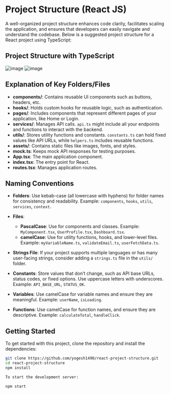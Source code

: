 # Project Structure (React JS)
A well-organized project structure enhances code clarity, facilitates scaling the application, and ensures that developers can easily navigate and understand the codebase. Below is a suggested project structure for a React project using TypeScript:

## Project Structure with TypeScript

![image](https://github.com/user-attachments/assets/2a971804-09fc-428b-b84f-127adfd9a50e)
![image](https://github.com/user-attachments/assets/6d4cf398-391c-4dae-a37d-5a153e85ea46)

## Explanation of Key Folders/Files

- **components/**: Contains reusable UI components such as buttons, headers, etc.
- **hooks/**: Holds custom hooks for reusable logic, such as authentication.
- **pages/**: Includes components that represent different pages of your application, like Home or Login.
- **services/**: Manages API calls. `api.ts` might include all your endpoints and functions to interact with the backend.
- **utils/**: Stores utility functions and constants. `constants.ts` can hold fixed values like API URLs, while `helpers.ts` includes reusable functions.
- **assets/**: Contains static files like images, fonts, and styles.
- **mock.ts**: Keeps mock API responses for testing purposes.
- **App.tsx**: The main application component.
- **index.tsx**: The entry point for React.
- **routes.tsx**: Manages application routes.

## Naming Conventions

- **Folders**: Use kebab-case (all lowercase with hyphens) for folder names for consistency and readability. Example: `components`, `hooks`, `utils`, `services`, `context`.

- **Files**:
  - **PascalCase**: Use for components and classes. Example: `MyComponent.tsx`, `UserProfile.tsx`, `Dashboard.tsx`.
  - **camelCase**: Use for utility functions, hooks, and lower-level files. Example: `myVariableName.ts`, `validateEmail.ts`, `userFetchData.ts`.

- **Strings File**: If your project supports multiple languages or has many user-facing strings, consider adding a `strings.ts` file in the `utils/` folder.

- **Constants**: Store values that don’t change, such as API base URLs, status codes, or fixed options. Use uppercase letters with underscores. Example: `API_BASE_URL`, `STATUS_OK`.

- **Variables**: Use camelCase for variable names and ensure they are meaningful. Example: `userName`, `isLoading`.

- **Functions**: Use camelCase for function names, and ensure they are descriptive. Example: `calculateTotal`, `handleClick`.

## Getting Started

To get started with this project, clone the repository and install the dependencies:

```bash
git clone https://github.com/yogesh1490/react-project-structure.git
cd react-project-structure
npm install

To start the development server:

npm start


